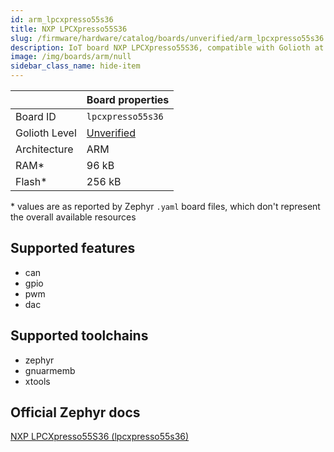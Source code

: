```yaml
---
id: arm_lpcxpresso55s36
title: NXP LPCXpresso55S36
slug: /firmware/hardware/catalog/boards/unverified/arm_lpcxpresso55s36
description: IoT board NXP LPCXpresso55S36, compatible with Golioth at unverified level.
image: /img/boards/arm/null
sidebar_class_name: hide-item
---
```


[//]: # (This is an auto-generated file, do not edit! Changes to it will be lost upon re-generation)



|                | Board properties     |
| -------------  | -------------------- |
| Board ID       | `lpcxpresso55s36` |
| Golioth Level  | [Unverified](/firmware/hardware#unverified-boards) |
| Architecture   | ARM |
| RAM*           | 96 kB |
| Flash*         | 256 kB |

\* values are as reported by Zephyr `.yaml` board files, which don't represent the overall available resources



## Supported features

* can
* gpio
* pwm
* dac

## Supported toolchains

* zephyr
* gnuarmemb
* xtools

## Official Zephyr docs

[NXP LPCXpresso55S36 (lpcxpresso55s36)](https://docs.zephyrproject.org/3.6.0/boards/arm/lpcxpresso55s36/doc/index.html)
